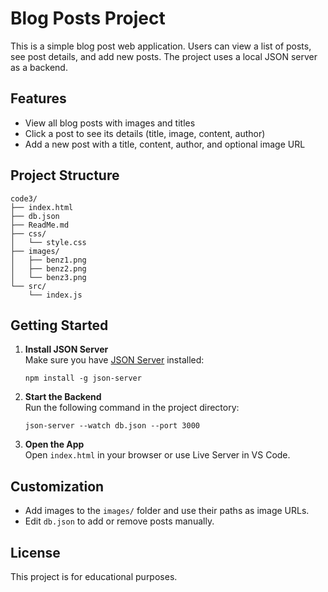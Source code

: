 # Blog Posts Project

This is a simple blog post web application. Users can view a list of posts, see post details, and add new posts. The project uses a local JSON server as a backend.

## Features

- View all blog posts with images and titles
- Click a post to see its details (title, image, content, author)
- Add a new post with a title, content, author, and optional image URL

## Project Structure

```
code3/
├── index.html
├── db.json
├── ReadMe.md
├── css/
│   └── style.css
├── images/
│   ├── benz1.png
│   ├── benz2.png
│   └── benz3.png
└── src/
    └── index.js
```

## Getting Started

1. **Install JSON Server**  
   Make sure you have [JSON Server](https://github.com/typicode/json-server) installed:
   ```
   npm install -g json-server
   ```

2. **Start the Backend**  
   Run the following command in the project directory:
   ```
   json-server --watch db.json --port 3000
   ```

3. **Open the App**  
   Open `index.html` in your browser or use Live Server in VS Code.

## Customization

- Add images to the `images/` folder and use their paths as image URLs.
- Edit `db.json` to add or remove posts manually.

## License

This project is for educational purposes.